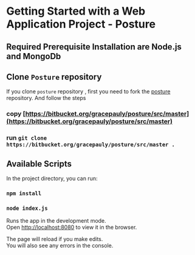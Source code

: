 # Getting Started with a Web Application Project - Posture

## Required Prerequisite Installation are Node.js and MongoDb 

## Clone `Posture` repository 

If you clone `posture` repository , first you need to  fork the [posture](https://bitbucket.org/gracepauly/posture/src/master) repository.
And follow the steps

### copy  [https://bitbucket.org/gracepauly/posture/src/master](https://bitbucket.org/gracepauly/posture/src/master) 
### run `git clone https://bitbucket.org/gracepauly/posture/src/master .` 

## Available Scripts

In the project directory, you can run:

### `npm install`
### `node index.js`

Runs the app in the development mode.\
Open [http://localhost:8080](http://localhost:8080) to view it in the browser.

The page will reload if you make edits.\
You will also see any  errors in the console.

